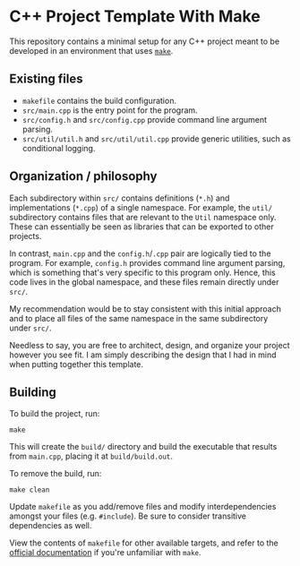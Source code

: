 # C++ Project Template With Make

This repository contains a minimal setup for any C++ project meant to be
developed in an environment that uses
[`make`](https://www.gnu.org/software/make/).

## Existing files

- `makefile` contains the build configuration.
- `src/main.cpp` is the entry point for the program.
- `src/config.h` and `src/config.cpp` provide command line argument parsing.
- `src/util/util.h` and `src/util/util.cpp` provide generic utilities, such as
conditional logging.

## Organization / philosophy

Each subdirectory within `src/` contains definitions (`*.h`) and implementations
(`*.cpp`) of a single namespace. For example, the `util/` subdirectory contains
files that are relevant to the `Util` namespace only. These can essentially be
seen as libraries that can be exported to other projects.

In contrast, `main.cpp` and the `config.h`/`.cpp` pair are logically tied to the
program. For example, `config.h` provides command line argument parsing, which
is something that's very specific to this program only. Hence, this code lives
in the global namespace, and these files remain directly under `src/`.

My recommendation would be to stay consistent with this initial approach and to
place all files of the same namespace in the same subdirectory under `src/`.

Needless to say, you are free to architect, design, and organize your project
however you see fit. I am simply describing the design that I had in mind when
putting together this template.

## Building

To build the project, run:

```
make
```

This will create the `build/` directory and build the executable that results
from `main.cpp`, placing it at `build/build.out`.

To remove the build, run:

```
make clean
```

Update `makefile` as you add/remove files and modify interdependencies amongst
your files (e.g. `#include`). Be sure to consider transitive dependencies as
well.

View the contents of `makefile` for other available targets, and refer to the
[official documentation](https://www.gnu.org/software/make/manual/make.html) if
you're unfamiliar with `make`.